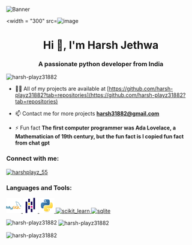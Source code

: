 ![Banner](https://github.com/harsh-playz31882/harsh-playz31882/assets/134230102/a85366a9-d911-4108-be44-044a4adb5d51)

<width = "300" src=![image](https://github.com/harsh-playz31882/harsh-playz31882/assets/134230102/a02856c7-0a18-44dd-8e5b-92ce9d2f4df5)
>

<h1 align="center">Hi 👋, I'm Harsh Jethwa</h1>
<h3 align="center">A passionate python developer from India</h3>

<p align="left"> <img src="https://komarev.com/ghpvc/?username=harsh-playz31882&label=Profile%20views&color=0e75b6&style=flat" alt="harsh-playz31882" /> </p>

- 👨‍💻 All of my projects are available at [https://github.com/harsh-playz31882?tab=repositories](https://github.com/harsh-playz31882?tab=repositories)

- 📫 Contact me for more projects **harsh31882@gmail.com**

- ⚡ Fun fact **The first computer programmer was Ada Lovelace, a Mathematician of 19th century, but the fun fact is I copied fun fact from chat gpt**

<h3 align="left">Connect with me:</h3>
<p align="left">
<a href="https://discord.gg/harshplayz_55" target="blank"><img align="center" src="https://raw.githubusercontent.com/rahuldkjain/github-profile-readme-generator/master/src/images/icons/Social/discord.svg" alt="harshplayz_55" height="30" width="40" /></a>
</p>

<h3 align="left">Languages and Tools:</h3>
<p align="left"> <a href="https://www.mysql.com/" target="_blank" rel="noreferrer"> <img src="https://raw.githubusercontent.com/devicons/devicon/master/icons/mysql/mysql-original-wordmark.svg" alt="mysql" width="40" height="40"/> </a> <a href="https://pandas.pydata.org/" target="_blank" rel="noreferrer"> <img src="https://raw.githubusercontent.com/devicons/devicon/2ae2a900d2f041da66e950e4d48052658d850630/icons/pandas/pandas-original.svg" alt="pandas" width="40" height="40"/> </a> <a href="https://www.python.org" target="_blank" rel="noreferrer"> <img src="https://raw.githubusercontent.com/devicons/devicon/master/icons/python/python-original.svg" alt="python" width="40" height="40"/> </a> <a href="https://scikit-learn.org/" target="_blank" rel="noreferrer"> <img src="https://upload.wikimedia.org/wikipedia/commons/0/05/Scikit_learn_logo_small.svg" alt="scikit_learn" width="40" height="40"/> </a> <a href="https://www.sqlite.org/" target="_blank" rel="noreferrer"> <img src="https://www.vectorlogo.zone/logos/sqlite/sqlite-icon.svg" alt="sqlite" width="40" height="40"/> </a> </p>

<p><img align="left" src="https://github-readme-stats.vercel.app/api/top-langs?username=harsh-playz31882&show_icons=true&locale=en&layout=compact" alt="harsh-playz31882" /></p>

<p>&nbsp;<img align="center" src="https://github-readme-stats.vercel.app/api?username=harsh-playz31882&show_icons=true&locale=en" alt="harsh-playz31882" /></p>

<p><img align="center" src="https://github-readme-streak-stats.herokuapp.com/?user=harsh-playz31882&" alt="harsh-playz31882" /></p>
